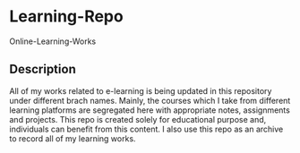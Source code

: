 # Learning-Repo
 Online-Learning-Works

## Description
All of my works related to e-learning is being updated in this repository under different brach names. Mainly, the courses which I take from different learning platforms are segregated here with appropriate notes, assignments and projects. This repo is created solely for educational purpose and, individuals can benefit from this content. I also use this repo as an archive to record all of my learning works.


